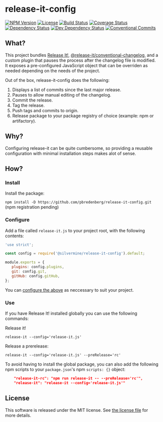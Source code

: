 # release-it-config

[![NPM Version](https://img.shields.io/npm/v/@silvermine/release-it-config.svg)](https://www.npmjs.com/package/@silvermine/release-it-config)
[![License](https://img.shields.io/github/license/silvermine/release-it-config.svg)](./LICENSE)
[![Build Status](https://travis-ci.com/silvermine/release-it-config.svg?branch=master)](https://travis-ci.com/silvermine/release-it-config)
[![Coverage Status](https://coveralls.io/repos/github/silvermine/release-it-config/badge.svg?branch=master)](https://coveralls.io/github/silvermine/release-it-config?branch=master)
[![Dependency Status](https://david-dm.org/silvermine/release-it-config.svg)](https://david-dm.org/silvermine/release-it-config)
[![Dev Dependency Status](https://david-dm.org/silvermine/release-it-config/dev-status.svg)](https://david-dm.org/silvermine/release-it-config#info=devDependencies&view=table)
[![Conventional Commits](https://img.shields.io/badge/Conventional%20Commits-1.0.0-yellow.svg)](https://conventionalcommits.org)

## What?

This project bundles [Release It!](https://github.com/release-it/release-it), [@release-it/conventional-changelog](https://github.com/release-it/conventional-changelog), and a custom plugin that pauses the process after the changelog file is modified. It exposes a pre-configured JavaScript object that can be overriden as needed depending on the needs of the project.

Out of the box, release-it-config does the following:

1. Displays a list of commits since the last major release.
2. Pauses to allow manual editing of the changelog.
3. Commit the release.
4. Tag the release.
5. Push tags and commits to origin.
6. Release package to your package registry of choice (example: npm or artifactory).

## Why?

Configuring release-it can be quite cumbersome, so providing a reusable configuration with minimal installation steps makes alot of sense.

## How?

### Install

Install the package:

`npm install -D https://github.com/pbredenberg/release-it-config.git` (npm registration pending)

### Configure

Add a file called `release-it.js` to your project root, with the following contents:

```javascript
'use strict';

const config = require('@silvermine/release-it-config').default;

module.exports = {
   plugins: config.plugins,
   git: config.git,
   gitHub: config.gitHub,
};
```

You can [configure the above](https://www.npmjs.com/package/release-it#configuration) as neccessary to suit your project.

### Use

If you have Release It! installed globally you can use the following commands:

Release it!

`release-it --config='release-it.js'`

Release a prerelease:

`release-it --config='release-it.js' --preRelease='rc'`

To avoid having to install the global package, you can also add the following npm scripts to your `package.json`'s npm `scripts: {}` object:

```json
    "release-it-rc": "npm run release-it -- --preRelease='rc'",
    "release-it": "release-it --config='release-it.js'"
```

## License

This software is released under the MIT license. See [the license
file](LICENSE) for more details.

